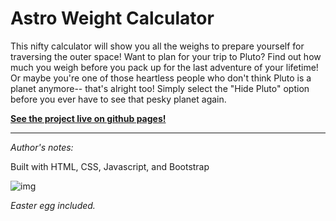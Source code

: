 # __Astro Weight Calculator__

This nifty calculator will show you all the weighs to prepare yourself for traversing the outer space! Want to plan for your trip to Pluto? Find out how much you weigh before you pack up for the last adventure of your lifetime! Or maybe you're one of those heartless people who don't think Pluto is a planet anymore-- that's alright too! Simply select the "Hide Pluto" option before you ever have to see that pesky planet again.

[__See the project live on github pages!__](https://iychiang.github.io/startnow-web101-astro-weight-calculator/)


---
*Author's notes:*

Built with HTML, CSS, Javascript, and Bootstrap

![img](https://vintagespace.files.wordpress.com/2011/11/pluto-science-class.gif)

*Easter egg included.*